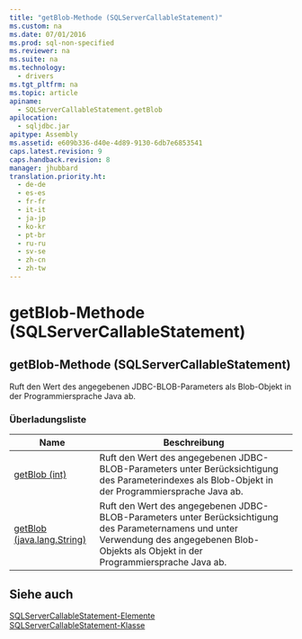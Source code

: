 ```yaml
---
title: "getBlob-Methode (SQLServerCallableStatement)"
ms.custom: na
ms.date: 07/01/2016
ms.prod: sql-non-specified
ms.reviewer: na
ms.suite: na
ms.technology: 
  - drivers
ms.tgt_pltfrm: na
ms.topic: article
apiname: 
  - SQLServerCallableStatement.getBlob
apilocation: 
  - sqljdbc.jar
apitype: Assembly
ms.assetid: e609b336-d40e-4d89-9130-6db7e6853541
caps.latest.revision: 9
caps.handback.revision: 8
manager: jhubbard
translation.priority.ht: 
  - de-de
  - es-es
  - fr-fr
  - it-it
  - ja-jp
  - ko-kr
  - pt-br
  - ru-ru
  - sv-se
  - zh-cn
  - zh-tw
---
```

# getBlob-Methode (SQLServerCallableStatement)
    
## getBlob\-Methode \(SQLServerCallableStatement\)  
 Ruft den Wert des angegebenen JDBC\-BLOB\-Parameters als Blob\-Objekt in der Programmiersprache Java ab.  
  
### Überladungsliste  
  
|Name|Beschreibung|  
|----------|------------------|  
|[getBlob \(int\)](../content/getBlob-Method--int-.md)|Ruft den Wert des angegebenen JDBC\-BLOB\-Parameters unter Berücksichtigung des Parameterindexes als Blob\-Objekt in der Programmiersprache Java ab.|  
|[getBlob \(java.lang.String\)](../content/getBlob-Method--java.lang.String-.md)|Ruft den Wert des angegebenen JDBC\-BLOB\-Parameters unter Berücksichtigung des Parameternamens und unter Verwendung des angegebenen Blob\-Objekts als Objekt in der Programmiersprache Java ab.|  
  
## Siehe auch  
 [SQLServerCallableStatement-Elemente](../content/SQLServerCallableStatement-Members.md)   
 [SQLServerCallableStatement-Klasse](../content/SQLServerCallableStatement-Class.md)  
  
  